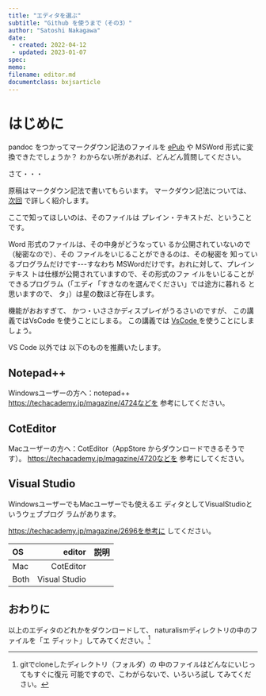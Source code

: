 ```yaml
---
title: "エディタを選ぶ"
subtitle: "Github を使うまで（その3）"
author: "Satoshi Nakagawa"
date:
 - created: 2022-04-12
 - updated: 2023-01-07
spec: 
memo: 
filename: editor.md
documentclass: bxjsarticle
---
```


# はじめに

pandoc をつかってマークダウン記法のファイルを
[ePub](ePub.md)  や MSWord 形式に変換できたでしょうか？
わからない所があれば、どんどん質問してください。

さて・・・

原稿はマークダウン記法で書いてもらいます。
マークダウン記法については、
[次回](markdown.md) で詳しく紹介します。

ここで知ってほしいのは、そのファイルは
プレイン・テキストだ、ということです。

Word 形式のファイルは、その中身がどうなってい
るか公開されていないので（秘密なので）、その
ファイルをいじることができるのは、その秘密を
知っているプログラムだけです---すなわち
MSWordだけです。おれに対して、プレインテキス
トは仕様が公開されていますので、その形式のファ
イルをいじることができるプログラム（「エディ「すきなのを選んでください」では途方に暮れる
と思いますので、
タ」）は星の数ほど存在します。

機能がおおすぎて、
かつ・いささかディスプレイがうるさいのですが、
この講義ではVsCode を使うことにしまる。
この講義では
[VsCode ](https://azure.microsoft.com/ja-jp/products/visual-studio-code)
を使うことにしましょう。

VS Code 以外では
以下のものを推薦いたします。

## Notepad++

Windowsユーザーの方へ：notepad++
https://techacademy.jp/magazine/4724などを
参考にしてください。

## CotEditor

Macユーザーの方へ：CotEditor（AppStore
からダウンロードできるそうです）。
https://techacademy.jp/magazine/4720などを
参考にしてください。

## Visual Studio

WindowsユーザーでもMacユーザーでも使えるエ
ディタとしてVisualStudioというウェブプログ
ラムがあります。

https://techacademy.jp/magazine/2696を参考に
してください。

| OS   | editor        | 説明 |
| :-   | -:            | -:   |
| Mac  | CotEditor     |      |
| Both | Visual Studio |      |


## おわりに

以上のエディタのどれかをダウンロードして、
naturalismディレクトリの中のファイルを「エ
ディット」してみてください。[^clone]

[^clone]: gitでcloneしたディレクトリ（フォルダ）の
中のファイルはどんなにいじってもすぐに復元
可能ですので、こわがらないで、いろいろ試し
てみてください。

